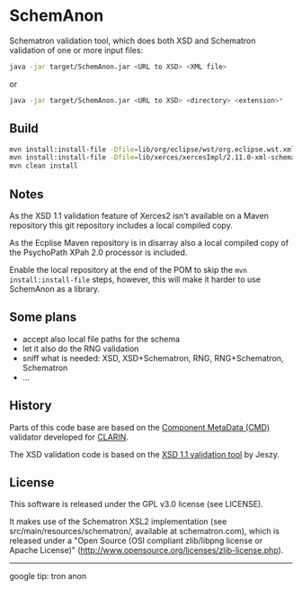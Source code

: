 SchemAnon
=========

Schematron validation tool, which does both XSD and Schematron
validation of one or more input files:

```sh
java -jar target/SchemAnon.jar <URL to XSD> <XML file>
```

or

```sh
java -jar target/SchemAnon.jar <URL to XSD> <directory> <extension>*
```

Build
-----

```sh
mvn install:install-file -Dfile=lib/org/eclipse/wst/org.eclipse.wst.xml.xpath2.processor/1.1.0/org.eclipse.wst.xml.xpath2.processor-1.1.0.jar -DgroupId=org.eclipse.wst -DartifactId=org.eclipse.wst.xml.xpath2.processor -Dversion=1.1.0 -Dpackaging=jar
mvn install:install-file -Dfile=lib/xerces/xercesImpl/2.11.0-xml-schema-1.1-beta/xercesImpl-2.11.0-xml-schema-1.1-beta.jar -DpomFile=lib/xerces/xercesImpl/2.11.0-xml-schema-1.1-beta/xercesImpl-2.11.0-xml-schema-1.1-beta.pom -DgroupId=xerces -DartifactId=xercesImpl -Dversion=2.11.0-xml-schema-1.1-beta -Dpackaging=jar
mvn clean install
```

Notes
-----

As the XSD 1.1 validation feature of Xerces2 isn't available on a Maven
repository this git repository includes a local compiled copy.

As the Ecplise Maven repository is in disarray also a local compiled copy
of the PsychoPath XPah 2.0 processor is included.

Enable the local repository at the end of the POM to skip the `mvn install:install-file` steps, however, this will make it harder to use SchemAnon as a library.

Some plans
----------
* accept also local file paths for the schema
* let it also do the RNG validation
* sniff what is needed: XSD, XSD+Schematron, RNG, RNG+Schematron, Schematron
* ...

History
-------
Parts of this code base are based on the [Component MetaData (CMD)](http://www.clarin.eu/cmdi/) validator
developed for [CLARIN](http://www.clarin.eu).

The XSD validation code is based on the [XSD 1.1 validation
tool](http://jeszysblog.wordpress.com/2012/09/27/free-and-open-source-xsd-1-1-validation-tool/) by Jeszy.

License
-------
This software is released under the GPL v3.0 license (see LICENSE).

It makes use of the Schematron XSL2 implementation (see src/main/resources/schematron/, available at schematron.com), which is released under a "Open Source (OSI compliant zlib/libpng license or Apache License)" (http://www.opensource.org/licenses/zlib-license.php).

---
google tip: tron anon
